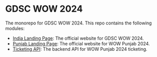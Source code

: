 # GDSC WOW 2024
The monorepo for GDSC WOW 2024. This repo contains the following modules:

- [India Landing Page](./apps/web-india): The official website for GDSC WOW 2024.
- [Punjab Landing Page](./apps/web-punjab): The official website for WOW Punjab 2024.
- [Ticketing API](./packages/api): The backend API for WOW Punjab 2024 ticketing.